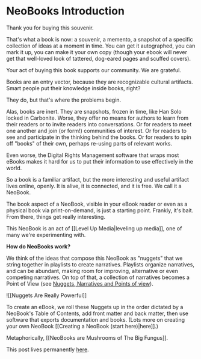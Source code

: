 # NeoBooks Introduction

Thank you for buying this souvenir. 

That's what a book is now: a souvenir, a memento, a snapshot of a specific collection of ideas at a moment in time. You can get it autographed, you can mark it up, you can make it your own copy (though your ebook will never get that well-loved look of tattered, dog-eared pages and scuffed covers). 

Your act of buying this book supports our community. We are grateful. 

Books are an entry vector, because they are recognizable cultural artifacts. Smart people put their knowledge inside books, right? 

They do, but that's where the problems begin. 

Alas, books are inert. They are snapshots, frozen in time, like Han Solo locked in Carbonite. Worse, they offer no means for authors to learn from their readers or to invite readers into conversations. Or for readers to meet one another and join (or form!) communities of interest. Or for readers to see and participate in the thinking behind the books. Or for readers to spin off "books" of their own, perhaps re-using parts of relevant works. 

Even worse, the Digital Rights Management software that wraps most eBooks makes it hard for us to put their information to use effectively in the world. 

So a book is a familiar artifact, but the more interesting and useful artifact lives online, openly. It is alive, it is connected, and it is free. We call it a NeoBook. 

The book aspect of a NeoBook, visible in your eBook reader or even as a physical book via print-on-demand, is just a starting point. Frankly, it's bait. From there, things get really interesting. 

This NeoBook is an act of [[Level Up Media|leveling up media]], one of many we're experimenting with. 

**How do NeoBooks work?**

We think of the ideas that compose this NeoBook as "nuggets" that we string together in playlists to create narratives. Playlists organize narratives, and can be abundant, making room for improving, alternative or even competing narratives. On top of that, a collection of narratives becomes a Point of View (see [Nuggets, Narratives and Points of view](http://www.youtube.com/watch?v=EmId2x6JSQE&feature=related)). 

![[Nuggets Are Really Powerful]]

To create an eBook, we roll these Nuggets up in the order dictated by a NeoBook's Table of Contents, add front matter and back matter, then use software that exports documentation and books. (Lots more on creating your own NeoBook [[Creating a NeoBook (start here)|here]].)

Metaphorically, [[NeoBooks are Mushrooms of The Big Fungus]]. 

This post lives permanently [here](https://wiki.openglobalmind.com/projects/jerry's_nuggets/neobooks_intro). 